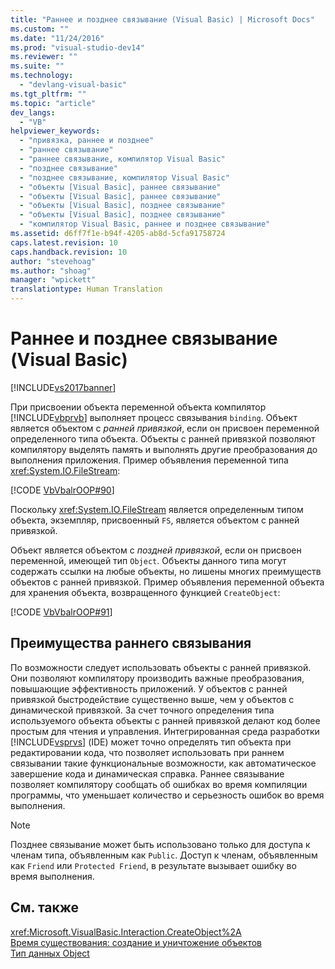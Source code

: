 ```yaml
---
title: "Раннее и позднее связывание (Visual Basic) | Microsoft Docs"
ms.custom: ""
ms.date: "11/24/2016"
ms.prod: "visual-studio-dev14"
ms.reviewer: ""
ms.suite: ""
ms.technology: 
  - "devlang-visual-basic"
ms.tgt_pltfrm: ""
ms.topic: "article"
dev_langs: 
  - "VB"
helpviewer_keywords: 
  - "привязка, раннее и позднее"
  - "раннее связывание"
  - "раннее связывание, компилятор Visual Basic"
  - "позднее связывание"
  - "позднее связывание, компилятор Visual Basic"
  - "объекты [Visual Basic], раннее связывание"
  - "объекты [Visual Basic], раннее связывание"
  - "объекты [Visual Basic], позднее связывание"
  - "объекты [Visual Basic], позднее связывание"
  - "компилятор Visual Basic, раннее и позднее связывание"
ms.assetid: d6ff7f1e-b94f-4205-ab8d-5cfa91758724
caps.latest.revision: 10
caps.handback.revision: 10
author: "stevehoag"
ms.author: "shoag"
manager: "wpickett"
translationtype: Human Translation
---
```

# Раннее и позднее связывание (Visual Basic)
[!INCLUDE[vs2017banner](../../../../csharp/includes/vs2017banner.md)]

При присвоении объекта переменной объекта компилятор [!INCLUDE[vbprvb](../../../../csharp/programming-guide/concepts/linq/includes/vbprvb_md.md)] выполняет процесс связывания `binding`.  Объект является объектом с *ранней привязкой*, если он присвоен переменной определенного типа объекта.  Объекты с ранней привязкой позволяют компилятору выделять память и выполнять другие преобразования до выполнения приложения.  Пример объявления переменной типа <xref:System.IO.FileStream>:  
  
 [!CODE [VbVbalrOOP#90](../CodeSnippet/VS_Snippets_VBCSharp/VbVbalrOOP#90)]  
  
 Поскольку <xref:System.IO.FileStream> является определенным типом объекта, экземпляр, присвоенный `FS`, является объектом с ранней привязкой.  
  
 Объект является объектом с *поздней привязкой*, если он присвоен переменной, имеющей тип `Object`.  Объекты данного типа могут содержать ссылки на любые объекты, но лишены многих преимуществ объектов с ранней привязкой.  Пример объявления переменной объекта для хранения объекта, возвращенного функцией `CreateObject`:  
  
 [!CODE [VbVbalrOOP#91](../CodeSnippet/VS_Snippets_VBCSharp/VbVbalrOOP#91)]  
  
## Преимущества раннего связывания  
 По возможности следует использовать объекты с ранней привязкой. Они позволяют компилятору производить важные преобразования, повышающие эффективность приложений.  У объектов с ранней привязкой быстродействие существенно выше, чем у объектов с динамической привязкой. За счет точного определения типа используемого объекта объекты с ранней привязкой делают код более простым для чтения и управления.  Интегрированная среда разработки [!INCLUDE[vsprvs](../../../../csharp/includes/vsprvs_md.md)] \(IDE\) может точно определять тип объекта при редактировании кода, что позволяет использовать при раннем связывании такие функциональные возможности, как автоматическое завершение кода и динамическая справка.  Раннее связывание позволяет компилятору сообщать об ошибках во время компиляции программы, что уменьшает количество и серьезность ошибок во время выполнения.  
  
> [!NOTE]
>  Позднее связывание может быть использовано только для доступа к членам типа, объявленным как `Public`.  Доступ к членам, объявленным как `Friend` или `Protected Friend`, в результате вызывает ошибку во время выполнения.  
  
## См. также  
 <xref:Microsoft.VisualBasic.Interaction.CreateObject%2A>   
 [Время существования: создание и уничтожение объектов](../../../../visual-basic/programming-guide/language-features/objects-and-classes/object-lifetime-how-objects-are-created-and-destroyed.md)   
 [Тип данных Object](../../../../visual-basic/language-reference/data-types/object-data-type.md)